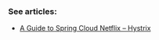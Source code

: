 ### See articles:
- [A Guide to Spring Cloud Netflix – Hystrix](http://www.baeldung.com/spring-cloud-netflix-hystrix)
